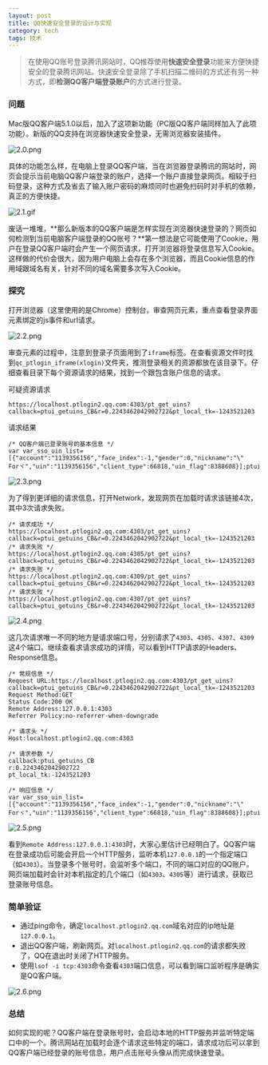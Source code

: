 ```yaml
---
layout: post
title: QQ快速安全登录的设计与实现
category: tech
tags: 技术
---
```

> 在使用QQ账号登录腾讯网站时，QQ推荐使用**快速安全登录**功能来方便快捷安全的登录腾讯网站。快速安全登录除了手机扫描二维码的方式还有另一种方式，即**检测QQ客户端登录账户**的方式进行登录。

### 问题

Mac版QQ客户端5.1.0以后，加入了这项新功能（PC版QQ客户端同样加入了此项功能）。新版的QQ支持在浏览器快速安全登录，无需浏览器安装插件。  


![2.0.png](http://upload-images.jianshu.io/upload_images/439444-0e0d3570c287bd75.png?imageMogr2/auto-orient/strip%7CimageView2/2/w/1240)


具体的功能怎么样，在电脑上登录QQ客户端，当在浏览器登录腾讯的网站时，网页会提示当前电脑QQ客户端登录的账户，选择一个账户直接登录网页。相较于扫码登录，这种方式及省去了输入账户密码的麻烦同时也避免扫码时对手机的依赖，真正的方便快捷。


![2.1.gif](http://upload-images.jianshu.io/upload_images/439444-0433297279ed8ca9.gif?imageMogr2/auto-orient/strip)


废话一堆堆，**那么新版本的QQ客户端是怎样实现在浏览器快速登录的？网页如何检测到当前电脑客户端登录的QQ账号？**第一想法是它可能使用了Cookie，用户在登录QQ客户端时会产生一个网页请求，打开浏览器将登录信息写入Cookie。这样做的代价会很大，因为用户电脑上会存在多个浏览器，而且Cookie信息的作用域跟域名有关，针对不同的域名需要多次写入Cookie。
### 探究
打开浏览器（这里使用的是Chrome）控制台，审查网页元素，重点查看登录界面元素绑定的js事件和url请求。

![2.2.png](http://upload-images.jianshu.io/upload_images/439444-7560cc8ac3fa78da.png?imageMogr2/auto-orient/strip%7CimageView2/2/w/1240)

审查元素的过程中，注意到登录子页面用到了`iframe`标签。在查看资源文件时找到`qc_ptlogin_iframe(xlogin)`文件夹，推测登录相关的资源都放在该目录下。仔细查看目录下每个资源请求的结果，找到一个跟包含账户信息的请求。

可疑资源请求

```
https://localhost.ptlogin2.qq.com:4303/pt_get_uins?callback=ptui_getuins_CB&r=0.2243462042902722&pt_local_tk=-1243521203
```

请求结果

```
/* QQ客户端已登录账号的基本信息 */
var var_sso_uin_list=[{"account":"1139356156","face_index":-1,"gender":0,"nickname":"\" Forヾ","uin":"1139356156","client_type":66818,"uin_flag":8388608}];ptui_getuins_CB(var_sso_uin_list);
```

![2.3.png](http://upload-images.jianshu.io/upload_images/439444-8685e4a9ef5f3ef0.png?imageMogr2/auto-orient/strip%7CimageView2/2/w/1240)

为了得到更详细的请求信息，打开Network，发现网页在加载时请求该链接4次，其中3次请求失败。

```
/* 请求成功 */
https://localhost.ptlogin2.qq.com:4303/pt_get_uins?callback=ptui_getuins_CB&r=0.2243462042902722&pt_local_tk=-1243521203
/* 请求失败 */
https://localhost.ptlogin2.qq.com:4305/pt_get_uins?callback=ptui_getuins_CB&r=0.2243462042902722&pt_local_tk=-1243521203
/* 请求失败 */
https://localhost.ptlogin2.qq.com:4309/pt_get_uins?callback=ptui_getuins_CB&r=0.2243462042902722&pt_local_tk=-1243521203
/* 请求失败 */
https://localhost.ptlogin2.qq.com:4307/pt_get_uins?callback=ptui_getuins_CB&r=0.2243462042902722&pt_local_tk=-1243521203
```

![2.4.png](http://upload-images.jianshu.io/upload_images/439444-51cc9e44bf390a58.png?imageMogr2/auto-orient/strip%7CimageView2/2/w/1240)

这几次请求唯一不同的地方是请求端口号，分别请求了`4303`、`4305`、`4307`、`4309`这4个端口。继续查看求请求成功的详情，可以看到HTTP请求的Headers、Response信息。

```
/* 常规信息 */
Request URL:https://localhost.ptlogin2.qq.com:4303/pt_get_uins?callback=ptui_getuins_CB&r=0.2243462042902722&pt_local_tk=-1243521203
Request Method:GET
Status Code:200 OK
Remote Address:127.0.0.1:4303
Referrer Policy:no-referrer-when-downgrade

/* 请求头 */
Host:localhost.ptlogin2.qq.com:4303

/* 请求参数 */
callback:ptui_getuins_CB
r:0.2243462042902722
pt_local_tk:-1243521203

/* 响应信息 */
var var_sso_uin_list=[{"account":"1139356156","face_index":-1,"gender":0,"nickname":"\" Forヾ","uin":"1139356156","client_type":66818,"uin_flag":8388608}];ptui_getuins_CB(var_sso_uin_list);
```

![2.5.png](http://upload-images.jianshu.io/upload_images/439444-240cb0b7411da751.png?imageMogr2/auto-orient/strip%7CimageView2/2/w/1240)

看到`Remote Address:127.0.0.1:4303`时，大家心里估计已经明白了。QQ客户端在登录成功后可能会开启一个HTTP服务，监听本机`127.0.0.1`的一个指定端口（如`4303`）。当登录多个账号时，会监听多个端口，不同的端口对应的QQ账户。网页端加载时会针对本机指定的几个端口（如`4303`、`4305`等）进行请求，获取已登录账号信息。

### 简单验证
- 通过ping命令，确定`localhost.ptlogin2.qq.com`域名对应的ip地址是`127.0.0.1`。
- 退出QQ客户端，刷新网页。对`localhost.ptlogin2.qq.com`的请求都失败了，QQ在退出时关闭了HTTP服务。
- 使用`lsof -i tcp:4303`命令查看`4303`端口信息，可以看到端口监听程序是确实是QQ客户端。

![2.6.png](http://upload-images.jianshu.io/upload_images/439444-e39b1601d5800a63.png?imageMogr2/auto-orient/strip%7CimageView2/2/w/1240) 

### 总结
如何实现的呢？QQ客户端在登录账号时，会启动本地的HTTP服务并监听特定端口中的一个。腾讯网站在加载时会逐个请求这些特定的端口，请求成功后可以拿到QQ客户端已经登录的账号信息，用户点击账号头像从而完成快速登录。



